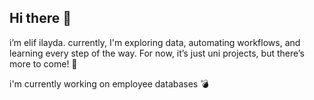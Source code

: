 ## Hi there 👋

i’m elif ilayda. currently, I'm exploring data, automating workflows, and learning every step of the way. For now, it’s just uni projects, but there’s more to come! 🐣

i'm currently working on employee databases 💣
